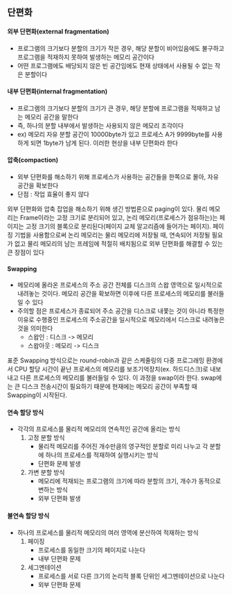 ## 단편화

#### 외부 단편화(external fragmentation)
- 프로그램의 크기보다 분할의 크기가 작은 경우, 해당 분할이 비어있음에도 불구하고 프로그램을 적재하지 못하여
발생하는 메모리 공간이다
- 어떤 프로그램에도 배당되지 않은 빈 공간임에도 현재 상태에서 사용될 수 없는 작은 분할이다

#### 내부 단편화(internal fragmentation)
- 프로그램의 크기보다 분할의 크기가 큰 경우, 해당 분할에 프로그램을 적재하고 남는 메모리 공간을 말한다
- 즉, 하나의 분할 내부에서 발생하는 사용되지 않은 메모리 조각이다
- ex) 메모리 자유 분할 공간이 10000byte가 있고 프로세스 A가 9999byte를 사용하게 되면 1byte가 남게 된다.
이러한 현상을 내부 단편화라 한다

#### 압축(compaction)
- 외부 단편화를 해소하기 위해 프로세스가 사용하는 공간들을 한쪽으로 몰아, 자유 공간을 확보한다
- 단점 : 작업 효율이 좋지 않다

외부 단편화와 압축 잡업을 해소하기 위해 생긴 방법론으로 paging이 있다. 물리 메모리는 Frame이라는 고정 크기로 분리되어 있고, 논리 메모리(프로세스가 점유하는)는 페이지는 고정 크기의 블록으로 분리된다(페이지 교체 알고리즘에 들어가는 페이지). 페이징 기법을 사용함으로써 논리 메모리는 물리 메모리에 저장될 때, 연속되어 저장될 필요가 없고 물리 메모리의 남는 프레임에 적절히 배치됨으로 외부 단편화를 해결할 수 있는 큰 장점이 있다

#### Swapping
- 메모리에 올라온 프로세스의 주소 공간 전체를 디스크의 스왑 영역으로 일시적으로 내려놓는 것이다. 메모리 공간을
확보하면 이후에 다른 프로세스의 메모리를 불러들일 수 있다
- 주의할 점은 프로세스가 종료되어 주소 공간을 디스크로 내쫓는 것이 아니라 특정한 이유로 수행중인 프로세스의
주소공간을 일시적으로 메모리에서 디스크로 내려놓은 것을 의미한다
  - 스왑인 : 디스크 -> 메모리
  - 스왑아웃 : 메모리 -> 디스크

표준 Swapping 방식으로는 round-robin과 같은 스케줄링의 다중 프로그래밍 환경에서 CPU 할당 시간이 끝난 프로세스의 메모리를 보조기억장치(ex. 하드디스크)로 내보내고 다른 프로세스의 메모리를 불러들일 수 있다. 이 과정을 swap이라 한다. swap에는 큰 디스크 전송시간이 필요하기 때문에 현재에는 메모리 공간이 부족할 때 Swapping이 시작된다.

#### 연속 할당 방식
- 각각의 프로세스를 물리적 메모리의 연속적인 공간에 올리는 방식
  1. 고정 분할 방식
      - 물리적 메모리를 주어진 개수만큼의 영구적인 분할로 미리 나누고 각 분할에 하나의 프로세스를 적재하여 실행시키는 방식
      - 단편화 문제 발생
  2. 가변 분할 방식
      - 메모리에 적재되는 프로그램의 크기에 따라 분할의 크기, 개수가 동적으로 변하는 방식
      - 외부 단편화 발생

#### 불연속 할당 방식
- 하나의 프로세스를 물리적 메모리의 여러 영역에 분산하여 적재하는 방식
  1. 페이징
      - 프로세스를 동일한 크기의 페이지로 나눈다
      - 내부 단편화 문제
  2. 세그멘테이션
      - 프로세스를 서로 다른 크기의 논리적 블록 단위인 세그멘테이션으로 나눈다
      - 외부 단편화 문제






























